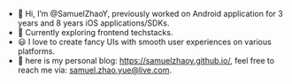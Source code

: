 - 👋 Hi, I’m @SamuelZhaoY, previously worked on Android application for 3 years and 8 years iOS applications/SDKs. 
- 🌱 Currently exploring frontend techstacks.
- 😃 I love to create fancy UIs with smooth user experiences on various platforms.
- 🧣 here is my personal blog: https://samuelzhaoy.github.io/, feel free to reach me via: samuel.zhao.yue@live.com.

<!---
SamuelZhaoY/SamuelZhaoY is a ✨ special ✨ repository because its `README.md` (this file) appears on your GitHub profile.
You can click the Preview link to take a look at your changes.
--->
